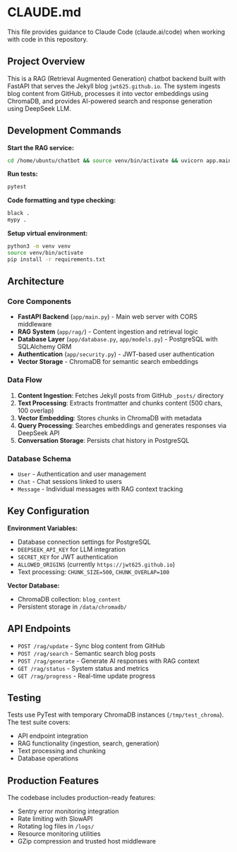 # CLAUDE.md

This file provides guidance to Claude Code (claude.ai/code) when working with code in this repository.

## Project Overview

This is a RAG (Retrieval Augmented Generation) chatbot backend built with FastAPI that serves the Jekyll blog `jwt625.github.io`. The system ingests blog content from GitHub, processes it into vector embeddings using ChromaDB, and provides AI-powered search and response generation using DeepSeek LLM.

## Development Commands

**Start the RAG service:**
```bash
cd /home/ubuntu/chatbot && source venv/bin/activate && uvicorn app.main:app --host 0.0.0.0 --port 8000
```

**Run tests:**
```bash
pytest
```

**Code formatting and type checking:**
```bash
black .
mypy .
```

**Setup virtual environment:**
```bash
python3 -m venv venv
source venv/bin/activate
pip install -r requirements.txt
```

## Architecture

### Core Components
- **FastAPI Backend** (`app/main.py`) - Main web server with CORS middleware
- **RAG System** (`app/rag/`) - Content ingestion and retrieval logic
- **Database Layer** (`app/database.py`, `app/models.py`) - PostgreSQL with SQLAlchemy ORM
- **Authentication** (`app/security.py`) - JWT-based user authentication
- **Vector Storage** - ChromaDB for semantic search embeddings

### Data Flow
1. **Content Ingestion**: Fetches Jekyll posts from GitHub `_posts/` directory
2. **Text Processing**: Extracts frontmatter and chunks content (500 chars, 100 overlap)
3. **Vector Embedding**: Stores chunks in ChromaDB with metadata
4. **Query Processing**: Searches embeddings and generates responses via DeepSeek API
5. **Conversation Storage**: Persists chat history in PostgreSQL

### Database Schema
- `User` - Authentication and user management
- `Chat` - Chat sessions linked to users  
- `Message` - Individual messages with RAG context tracking

## Key Configuration

**Environment Variables:**
- Database connection settings for PostgreSQL
- `DEEPSEEK_API_KEY` for LLM integration
- `SECRET_KEY` for JWT authentication
- `ALLOWED_ORIGINS` (currently `https://jwt625.github.io`)
- Text processing: `CHUNK_SIZE=500`, `CHUNK_OVERLAP=100`

**Vector Database:**
- ChromaDB collection: `blog_content`
- Persistent storage in `/data/chromadb/`

## API Endpoints

- `POST /rag/update` - Sync blog content from GitHub
- `POST /rag/search` - Semantic search blog posts
- `POST /rag/generate` - Generate AI responses with RAG context
- `GET /rag/status` - System status and metrics
- `GET /rag/progress` - Real-time update progress

## Testing

Tests use PyTest with temporary ChromaDB instances (`/tmp/test_chroma`). The test suite covers:
- API endpoint integration
- RAG functionality (ingestion, search, generation)
- Text processing and chunking
- Database operations

## Production Features

The codebase includes production-ready features:
- Sentry error monitoring integration
- Rate limiting with SlowAPI
- Rotating log files in `/logs/`
- Resource monitoring utilities
- GZip compression and trusted host middleware
